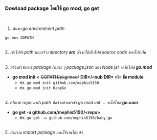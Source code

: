 ### Dowload package โดยใช้ go mod, go get

&nbsp;
1. *ค้นหา go environment path*
```
go env GOPATH
```

&nbsp;\
2. *เข้าไปยัง path และสร้าง directory __src__ ซึ่งจะใช้เก็บไฟล์ source code ของโปรเจ็ค*

&nbsp;\
3. *สร้างตัวจัดการ package (คล้าย ๆ package.json ของ Node js) จะได้ไฟล์ __go.mod__*
  - **go mod init <** ~~GOPATH/pkg/mod/~~ **DIR>/<sub DIR\>** หรือ **ชื่อ module**
    - ex. `go mod init github.com/mephis5150`
    - ex. `go mod init BabyGo`

&nbsp;\
4. *clone repo มายัง path ที่สร้างด้วยคำสั่ง go mod init ... จะได้ไฟล์ __go.sum__*
  - **go get -u github.com/mephis5150/<repo\>**
    - ex. `go get -u github.com/mephis5150/baby_go`

&nbsp;\
5. *สามารถ import package และใช้งานได้แล้ว*
